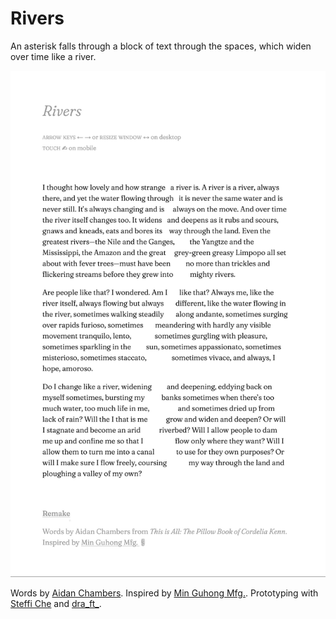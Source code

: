 # Rivers

An asterisk falls through a block of text through the spaces, which widen over time like a river.

![An asterisk falls through a block of text through the spaces, which widen over time like a river.](documentation/Screenshot%202022-08-27%20at%2022-51-17%20portrait.jpg)

Words by [Aidan Chambers](https://www.goodreads.com/quotes/131149-i-thought-how-lovely-and-how-strange-a-river-is). Inspired by [Min Guhong Mfg.](https://products.minguhongmfg.com/river-typography/). Prototyping with [Steffi Che](https://steffiche.com/tagged/home) and [dra_ft_](https://dra-ft.site/).